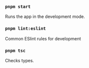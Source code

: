 ### `pnpm start`

Runs the app in the development mode.

### `pnpm lint:eslint`

Common ESlint rules for development

### `pnpm tsc`

Checks types.